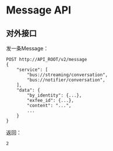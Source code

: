 Message API
===========

对外接口
-------

发一条Message：

	POST http://API_ROOT/v2/message
	{
		"service": [
			"bus://streaming/conversation",
			"bus://notifier/conversation",
		],
		"data": {
			"by_identity": {...},
			"exfee_id": {...},
			"content": "...",
			...
		}
	}

返回：

	2

